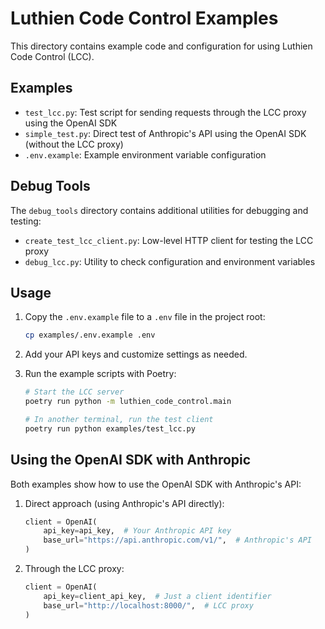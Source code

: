 # Luthien Code Control Examples

This directory contains example code and configuration for using Luthien Code Control (LCC).

## Examples

- `test_lcc.py`: Test script for sending requests through the LCC proxy using the OpenAI SDK
- `simple_test.py`: Direct test of Anthropic's API using the OpenAI SDK (without the LCC proxy)
- `.env.example`: Example environment variable configuration

## Debug Tools

The `debug_tools` directory contains additional utilities for debugging and testing:

- `create_test_lcc_client.py`: Low-level HTTP client for testing the LCC proxy
- `debug_lcc.py`: Utility to check configuration and environment variables

## Usage

1. Copy the `.env.example` file to a `.env` file in the project root:
   ```bash
   cp examples/.env.example .env
   ```

2. Add your API keys and customize settings as needed.

3. Run the example scripts with Poetry:
   ```bash
   # Start the LCC server
   poetry run python -m luthien_code_control.main
   
   # In another terminal, run the test client
   poetry run python examples/test_lcc.py
   ```

## Using the OpenAI SDK with Anthropic

Both examples show how to use the OpenAI SDK with Anthropic's API:

1. Direct approach (using Anthropic's API directly):
   ```python
   client = OpenAI(
       api_key=api_key,  # Your Anthropic API key
       base_url="https://api.anthropic.com/v1/",  # Anthropic's API
   )
   ```

2. Through the LCC proxy:
   ```python
   client = OpenAI(
       api_key=client_api_key,  # Just a client identifier
       base_url="http://localhost:8000/",  # LCC proxy
   )
   ```